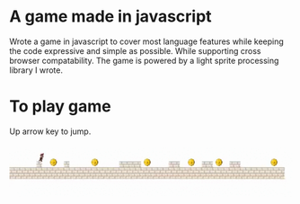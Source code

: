 # A game made in javascript

Wrote a game in javascript to cover most language features while keeping the code expressive and simple as possible. While supporting cross browser compatability. The game is powered by a light sprite processing library I wrote.

# To play game

Up arrow key to jump.


![](js/js-game.gif)
